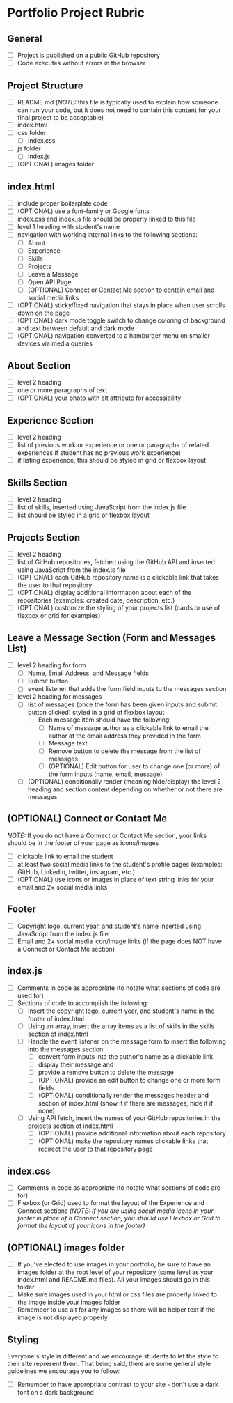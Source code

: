 
# Portfolio Project Rubric

## General
- [ ] Project is published on a public GitHub repository
- [ ] Code executes without errors in the browser

## Project Structure
 - [ ] README.md (_NOTE:_ this file is typically used to explain how someone can run your code, but it does not need to contain this content for your final project to be acceptable)
 - [ ] index.html
 - [ ] css folder
   - [ ] index.css
 - [ ] js folder
   - [ ] index.js 
 - [ ] (OPTIONAL) images folder

## index.html
 - [ ] include proper boilerplate code
 - [ ] (OPTIONAL) use a font-family or Google fonts
 - [ ] index.css and index.js file should be properly linked to this file
 - [ ] level 1 heading with student's name
 - [ ] navigation with working internal links to the following sections:
    - [ ] About
    - [ ] Experience
    - [ ] Skills
    - [ ] Projects
    - [ ] Leave a Message
    - [ ] Open API Page
    - [ ] (OPTIONAL) Connect or Contact Me section to contain email and social media links
 - [ ] (OPTIONAL) sticky/fixed navigation that stays in place when user scrolls down on the page
 - [ ] (OPTIONAL) dark mode toggle switch to change coloring of background and text between default and dark mode
 - [ ] (OPTIONAL) navigation converted to a hamburger menu on smaller devices via media queries

## About Section
 - [ ] level 2 heading
 - [ ] one or more paragraphs of text
 - [ ] (OPTIONAL) your photo with alt attribute for accessibility 

## Experience Section
 - [ ] level 2 heading
 - [ ] list of previous work or experience or one or paragraphs of related experiences if student has no previous work experience)
 - [ ] if listing experience, this should be styled in grid or flexbox layout

## Skills Section
 - [ ] level 2 heading
 - [ ] list of skills, inserted using JavaScript from the index.js file
 - [ ] list should be styled in a grid or flexbox layout

## Projects Section
 - [ ] level 2 heading
 - [ ] list of GitHub repositories, fetched using the GitHub API and inserted using JavaScript from the index.js file 
 - [ ] (OPTIONAL) each GitHub repository name is a clickable link that takes the user to that repository
 - [ ] (OPTIONAL) display additional information about each of the repositories (examples: created date, description, etc.)
 - [ ] (OPTIONAL) customize the styling of your projects list (cards or use of flexbox or grid for examples)

## Leave a Message Section (Form and Messages List)
 - [ ] level 2 heading for form
    - [ ] Name, Email Address, and Message fields
    - [ ] Submit button
    - [ ] event listener that adds the form field inputs to the messages section
 - [ ] level 2 heading for messages
    - [ ] list of messages (once the form has been given inputs and submit button clicked) styled in a grid of flexbox layout
      - [ ] Each message item should have the following:
        - [ ] Name of message author as a clickable link to email the author at the email address they provided in the form
        - [ ] Message text
        - [ ] Remove button to delete the message from the list of messages
        - [ ] (OPTIONAL) Edit button for user to change one (or more) of the form inputs (name, email, message)
    - [ ] (OPTIONAL) conditionally render (meaning hide/display) the level 2 heading and section content depending on whether or not there are messages

## (OPTIONAL) Connect or Contact Me
_NOTE:_ If you do not have a Connect or Contact Me section, your links should be in the footer of your page as icons/images
 - [ ] clickable link to email the student 
 - [ ] at least two social media links to the student's profile pages (examples: GitHub, LinkedIn, twitter, instagram, etc.)
 - [ ] (OPTIONAL) use icons or images in place of text string links for your email and 2+ social media links

## Footer
 - [ ] Copyright logo, current year, and student's name inserted using JavaScript from the index.js file
 - [ ] Email and 2+ social media icon/image links (if the page does NOT have a Connect or Contact Me section)

## index.js
 - [ ] Comments in code as appropriate (to notate what sections of code are used for)
 - [ ] Sections of code to accomplish the following:
   - [ ] Insert the copyright logo, current year, and student's name in the footer of index.html
   - [ ] Using an array, insert the array items as a list of skills in the skills section of index.html
   - [ ] Handle the event listener on the message form to insert the following into the messages section:
     - [ ] convert form inputs into the author's name as a clickable link 
     - [ ] display their message and 
     - [ ] provide a remove button to delete the message
     - [ ] (OPTIONAL) provide an edit button to change one or more form fields
     - [ ] (OPTIONAL) conditionally render the messages header and section of index.html (show it if there are messages, hide it if none)
   - [ ] Using API fetch, insert the names of your GitHub repositories in the projects section of index.html
     - [ ] (OPTIONAL) provide additional information about each repository
     - [ ] (OPTIONAL) make the repository names clickable links that redirect the user to that repository page

## index.css
 - [ ] Comments in code as appropriate (to notate what sections of code are for)
 - [ ] Flexbox (or Grid) used to format the layout of the Experience and Connect sections _(NOTE: If you are using social media icons in your footer in place of a Connect section, you should use Flexbox or Grid to format the layout of your icons in the footer)_

## (OPTIONAL) images folder
 - [ ] If you've elected to use images in your portfolio, be sure to have an images folder at the root level of your repository (same level as your index.html and README.md files).  All your images should go in this folder
 - [ ] Make sure images used in your html or css files are properly linked to the image inside your images folder
 - [ ] Remember to use alt for any images so there will be helper text if the image is not displayed properly

## Styling
Everyone's style is different and we encourage students to let the style fo their site represent them.  That being said, there are some general style guidelines we encourage you to follow:
 - [ ] Remember to have appropriate contrast to your site - don't use a dark font on a dark background


